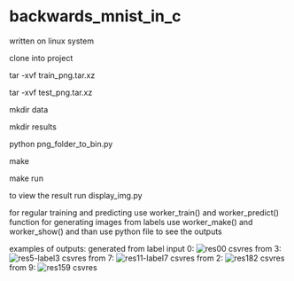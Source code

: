# backwards_mnist_in_c
written on linux system

clone into project

tar -xvf train_png.tar.xz 

tar -xvf test_png.tar.xz 

mkdir data 

mkdir results

python png_folder_to_bin.py 

make

make run


to view the result run display_img.py

for regular training and predicting use worker_train() and worker_predict() function
for generating images from labels use worker_make() and worker_show() and than use python file to see the outputs

examples of outputs:
generated from label input 0:
![res00 csvres](https://user-images.githubusercontent.com/70443184/201462784-33502031-ca29-47f7-b84f-d42097242fdb.png)
from 3:
![res5-label3 csvres](https://user-images.githubusercontent.com/70443184/201462812-49c6a0d0-2b0d-4cbc-ac7d-9f94bd6ce1a1.png)
from 7:
![res11-label7 csvres](https://user-images.githubusercontent.com/70443184/201462814-abab5751-6a16-49df-9fe4-69631aec327a.png)
from 2:
![res182 csvres](https://user-images.githubusercontent.com/70443184/201462834-79c9f89c-6d0c-4488-8261-b64f34eb3ad0.png)
from 9:
![res159 csvres](https://user-images.githubusercontent.com/70443184/201462847-280690c9-6ed8-4d74-b0fc-21eaf9ec570d.png)





